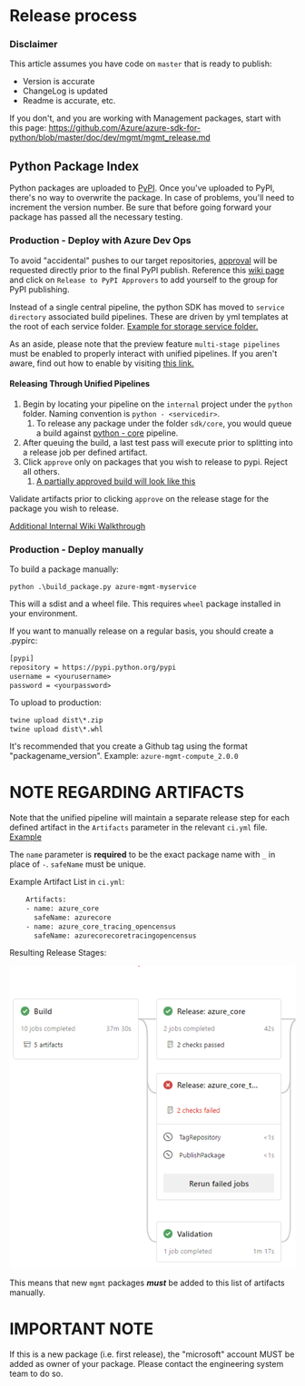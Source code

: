 # Release process

### Disclaimer
This article assumes you have code on `master` that is ready to publish:
- Version is accurate
- ChangeLog is updated
- Readme is accurate, etc.

If you don't, and you are working with Management packages, start with this page:
https://github.com/Azure/azure-sdk-for-python/blob/master/doc/dev/mgmt/mgmt_release.md


## Python Package Index

Python packages are uploaded to [PyPI](https://pypi.org/). Once you've uploaded to PyPI, there's no way to overwrite the package. In case of problems, you'll need to increment the version number. Be sure that before going forward your package has passed all the necessary testing.

### Production - Deploy with Azure Dev Ops

To avoid "accidental" pushes to our target repositories, [approval](https://docs.microsoft.com/en-us/azure/devops/pipelines/release/approvals/approvals?view=azure-devops) will be requested directly prior to the final PyPI publish. Reference this [wiki page](https://aka.ms/python-approval-groups) and click on `Release to PyPI Approvers` to add yourself to the group for PyPI publishing. 

Instead of a single central pipeline, the python SDK has moved to `service directory` associated build pipelines. These are driven by yml templates at the root of each service folder. [Example for storage service folder.](https://github.com/Azure/azure-sdk-for-python/blob/master/sdk/storage/ci.yml#L44)

As an aside, please note that the preview feature `multi-stage pipelines` must be enabled to properly interact with unified pipelines. If you aren't aware, find out how to enable by visiting [this link.](https://docs.microsoft.com/en-us/azure/devops/project/navigation/preview-features?view=azure-devops)

#### Releasing Through Unified Pipelines

1. Begin by locating your pipeline on the `internal` project under the `python` folder. Naming convention is `python - <servicedir>`. 
    1. To release any package under the folder `sdk/core`, you would queue a build against [python - core](https://dev.azure.com/azure-sdk/internal/_build?definitionId=983&_a=summary) pipeline.
2. After queuing the build, a last test pass will execute prior to splitting into a release job per defined artifact.
3. Click `approve` only on packages that you wish to release to pypi. Reject all others. 
    1. [A partially approved build will look like this](https://dev.azure.com/azure-sdk/internal/_build/results?buildId=176564&view=results)

Validate artifacts prior to clicking `approve` on the release stage for the package you wish to release.

[Additional Internal Wiki Walkthrough](https://dev.azure.com/azure-sdk/internal/_wiki/wikis/internal.wiki/69/Package-release-via-Unified-Pipelines)

### Production - Deploy manually

To build a package manually:
```
python .\build_package.py azure-mgmt-myservice
```

This will a sdist and a wheel file. This requires `wheel` package installed in your environment.

If you want to manually release on a regular basis, you should create a .pypirc:
```
[pypi]
repository = https://pypi.python.org/pypi
username = <yourusername>
password = <yourpassword>
```

To upload to production:
```
twine upload dist\*.zip
twine upload dist\*.whl
```

It's recommended that you create a Github tag using the format "packagename_version". Example: `azure-mgmt-compute_2.0.0`

# NOTE REGARDING ARTIFACTS
Note that the unified pipeline will maintain a separate release step for each defined artifact in the `Artifacts` parameter in the relevant `ci.yml` file. [Example](https://github.com/Azure/azure-sdk-for-python/blob/cffaa424f4198bae99033c8ab2474fe87fb2451a/sdk/storage/ci.yml#L44)

The `name` parameter is **required** to be the exact package name with `_` in place of `-`. `safeName` must be unique.

Example Artifact List in `ci.yml`:

```
    Artifacts:
    - name: azure_core
      safeName: azurecore
    - name: azure_core_tracing_opencensus
      safeName: azurecorecoretracingopencensus
```

Resulting Release Stages:

![Example Release Stages](./release_stage.png "Example Release Stages")

This means that new `mgmt` packages **_must_**  be added to this list of artifacts manually.

# IMPORTANT NOTE

If this is a new package (i.e. first release), the "microsoft" account MUST be added as owner of your package. Please contact the engineering system team to do so.
